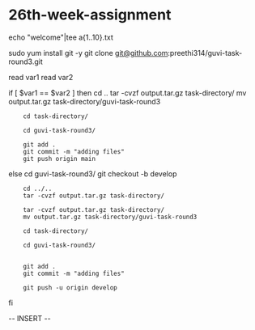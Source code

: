 # 26th-week-assignment
echo "welcome"|tee a{1..10}.txt

sudo yum install git -y
git clone git@github.com:preethi314/guvi-task-round3.git

read var1
read var2

if [ $var1 == $var2 ]
then
        cd ..
        tar -cvzf output.tar.gz task-directory/
        mv output.tar.gz task-directory/guvi-task-round3

        cd task-directory/

        cd guvi-task-round3/

        git add .
        git commit -m "adding files"
        git push origin main



else
        cd guvi-task-round3/
        git checkout -b develop

        cd ../..
        tar -cvzf output.tar.gz task-directory/
        
        tar -cvzf output.tar.gz task-directory/
        mv output.tar.gz task-directory/guvi-task-round3

        cd task-directory/

        cd guvi-task-round3/


        git add .
        git commit -m "adding files"

        git push -u origin develop
fi

-- INSERT --                                                                                                                                              

